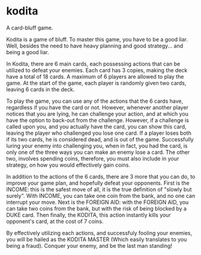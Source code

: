 # kodita
A card-bluff game.

Kodita is a game of bluff. To master this game, you have to be a good liar. Well, besides the need to have heavy planning and good strategy... and being a good liar.

In Kodita, there are 6 main cards, each possessing actions that can be utilized to defeat your enemies. Each card has 3 copies, making the deck have a total of 18 cards. A maximum of 6 players are allowed to play the game. At the start of the game, each player is randomly given two cards, leaving 6 cards in the deck.

To play the game, you can use any of the actions that the 6 cards have, regardless if you have the card or not. However, whenever another player notices that you are lying, he can challenge your action, and at which you have the option to back-out from the challenge. However, if a challenge is called upon you, and you actually have the card, you can show this card, leaving the player who challenged you lose one card. If a player loses both if its two cards, he is considered dead, and is out of the game. Successfully luring your enemy into challenging you, when in fact, you had the card, is only one of the three ways you can make an enemy lose a card. The other two, involves spending coins, therefore, you must also include in your strategy, on how you would effectively gain coins.

In addition to the actions of the 6 cards, there are 3 more that you can do, to improve your game plan, and hopefully defeat your opponents. First is the INCOME: this is the safest move of all, it is the true definition of "slowly but surely". With INCOME, you can take one coin from the bank, and no one can interrupt your move. Next is the FOREIGN AID: with the FOREIGN AID, you can take two coins from the bank, but with the risk of being blocked by a DUKE card. Then finally, the KODITA, this action instantly kills your opponent's card, at the cost of 7 coins.

By effectively utilizing each actions, and successfuly fooling your enemies, you will be hailed as the KODITA MASTER (Which easily translates to you being a fraud). Conquer your enemy, and be the last man standing!
